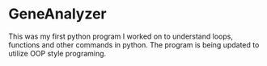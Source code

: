 # GeneAnalyzer
This was my first python program I worked on to understand loops, functions and other commands in python. 
The program is being updated to utilize OOP style programing. 
